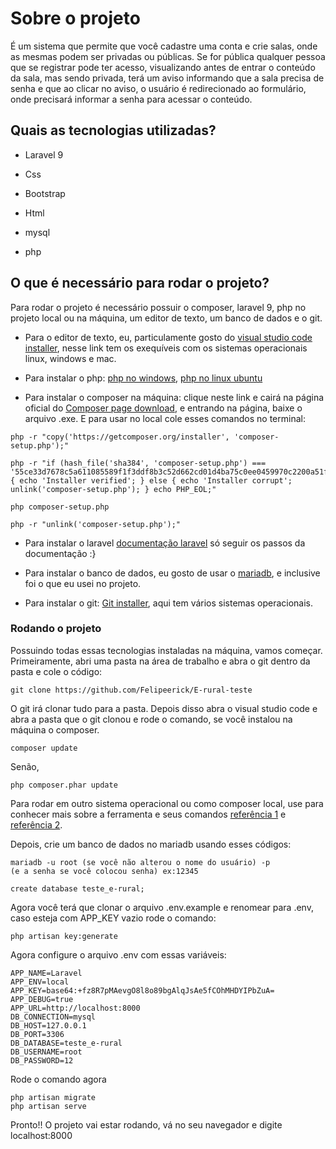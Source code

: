# Sobre o projeto

É um sistema que permite que você cadastre uma conta e crie salas, onde as mesmas podem ser privadas ou públicas. Se for pública qualquer pessoa que se registrar pode ter acesso, visualizando antes de entrar o conteúdo da sala, mas sendo privada, terá um aviso informando que a sala precisa de senha e que ao clicar no aviso, o usuário é redirecionado ao formulário, onde precisará informar a senha para acessar o conteúdo.

## Quais as tecnologias utilizadas?

- Laravel 9

- Css

- Bootstrap

- Html

- mysql

- php

## O que é necessário para rodar o projeto?

Para rodar o projeto é necessário possuir o composer, laravel 9, php no projeto local ou na máquina, um editor de texto, um banco de dados e o git. 

- Para o editor de texto, eu, particulamente gosto do [visual studio code installer](https://code.visualstudio.com/Download), nesse link tem os exequíveis com os sistemas operacionais linux, windows e mac.

- Para instalar o php: [php no windows](https://www.youtube.com/watch?v=KwEilZK5d04), [php no linux ubuntu](https://www.youtube.com/watch?v=csrc12y5zPk)

- Para instalar o composer na máquina: clique neste link e cairá na página oficial do [Composer page download](https://getcomposer.org/download/), e entrando na página, baixe o arquivo .exe. E para usar no local cole esses comandos no terminal:

```
php -r "copy('https://getcomposer.org/installer', 'composer-setup.php');"

php -r "if (hash_file('sha384', 'composer-setup.php') === '55ce33d7678c5a611085589f1f3ddf8b3c52d662cd01d4ba75c0ee0459970c2200a51f492d557530c71c15d8dba01eae') { echo 'Installer verified'; } else { echo 'Installer corrupt'; unlink('composer-setup.php'); } echo PHP_EOL;"

php composer-setup.php

php -r "unlink('composer-setup.php');"
```

- Para instalar o laravel [documentação laravel](https://laravel.com/docs/9.x/installation) só seguir os passos da documentação :}

- Para instalar o banco de dados, eu gosto de usar o [mariadb](https://mariadb.org/download/?t=mariadb&p=mariadb&r=10.11.0&os=windows&cpu=x86_64&pkg=msi&m=fder), e inclusive foi o que eu usei no projeto.

- Para instalar o git: [Git installer](https://git-scm.com/downloads), aqui tem vários sistemas operacionais.

### Rodando o projeto

Possuindo todas essas tecnologias instaladas na máquina, vamos começar. Primeiramente, abri uma pasta na área de trabalho e abra o git dentro da pasta e cole o código:

```
git clone https://github.com/Felipeerick/E-rural-teste
```

O git irá clonar tudo para a pasta. Depois disso abra o visual studio code e abra a pasta que o git clonou e rode o comando, se você instalou na máquina o composer.
```
composer update
```
Senão,
```
php composer.phar update
```
Para rodar em outro sistema operacional ou como composer local, use para conhecer mais sobre a ferramenta e seus comandos [referência 1](https://www.hostinger.com.br/tutoriais/como-instalar-e-usar-o-composer) e [referência 2](https://getcomposer.org/doc/).

Depois, crie um banco de dados no mariadb usando esses códigos:
```
mariadb -u root (se você não alterou o nome do usuário) -p
(e a senha se você colocou senha) ex:12345

create database teste_e-rural;
```

Agora você terá que clonar o arquivo .env.example e renomear para .env, caso esteja com APP_KEY vazio rode o comando:

```
php artisan key:generate
```

Agora configure o arquivo .env com essas variáveis:
```
APP_NAME=Laravel
APP_ENV=local
APP_KEY=base64:+fz8R7pMAevgO8l8o89bgAlqJsAe5fCOhMHDYIPbZuA=
APP_DEBUG=true
APP_URL=http://localhost:8000
DB_CONNECTION=mysql
DB_HOST=127.0.0.1
DB_PORT=3306
DB_DATABASE=teste_e-rural
DB_USERNAME=root
DB_PASSWORD=12
```
Rode o comando agora 
```
php artisan migrate
php artisan serve
```

Pronto!! O projeto vai estar rodando, vá no seu navegador e digite localhost:8000
